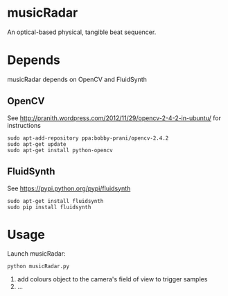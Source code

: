 musicRadar
==========

An optical-based physical, tangible beat sequencer.

Depends
=======

musicRadar depends on OpenCV and FluidSynth

OpenCV
------

See http://pranith.wordpress.com/2012/11/29/opencv-2-4-2-in-ubuntu/ for instructions

    sudo apt-add-repository ppa:bobby-prani/opencv-2.4.2
    sudo apt-get update
    sudo apt-get install python-opencv

FluidSynth
----------

See https://pypi.python.org/pypi/fluidsynth

    sudo apt-get install fluidsynth
    sudo pip install fluidsynth

Usage
=====

Launch musicRadar:

    python musicRadar.py

1. add colours object to the camera's field of view to trigger samples
2. ...
